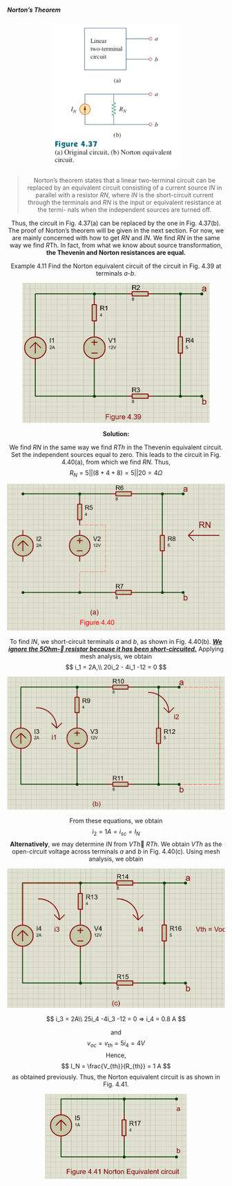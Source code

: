 ##### Norton’s Theorem

<div align=center><img src="Figure 4.37.png" style="zoom:70%;" /> 


> Norton’s theorem states that a linear two-terminal circuit can be replaced by an equivalent circuit consisting of a current source *IN* in parallel with a resistor *RN*, where *IN* is the short-circuit current through the terminals and *RN* is the input or equivalent resistance at the termi- nals when the independent sources are turned off.

Thus, the circuit in Fig. 4.37(a) can be replaced by the one in Fig. 4.37(b). The proof of Norton’s theorem will be given in the next section. For now, we are mainly concerned with how to get *RN* and *IN*. We find *RN* in the same way we find *R*Th. In fact, from what we know about source transformation, **the Thevenin and Norton resistances are equal.**

Example 4.11 Find the Norton equivalent circuit of the circuit in Fig. 4.39 at terminals *a*-*b*.

<div align=center><img src="Figure 4.39.png" style="zoom:50%;" />

**Solution:**

We find *RN* in the same way we find *RTh* in the Thevenin equivalent circuit. Set the independent sources equal to zero. This leads to the circuit in Fig. 4.40(a), from which we find *RN*. Thus,
$$
R_N =5 ||(8+4+8) =5 ||20 =4 \Omega
$$

<div align=center><img src="Figure 4.40(a).png" style="zoom:50%;" />

To find *IN*, we short-circuit terminals *a* and *b*, as shown in Fig. 4.40(b). ***<u>We ignore the 5Ohm-􏰅 resistor because it has been short-circuited.</u>*** Applying mesh analysis, we obtain
$$
i_1 = 2A,\\
20i_2 - 4i_1 -12 = 0
$$

<div align=center><img src="Figure 4.40(b).png" style="zoom:50%;" />

From these equations, we obtain
$$
i_2 = 1A = i_{sc} = I_N
$$
**Alternatively**, we may determine *IN* from *VTh*􏱹 *RTh*. We obtain *VTh* as the open-circuit voltage across terminals *a* and *b* in Fig. 4.40(c). Using mesh analysis, we obtain

<div align=center><img src="Figure 4.40(c).png" style="zoom:50%;" />

$$
i_3 = 2A\\
25i_4 -4i_3 -12 = 0 => i_4 = 0.8 A
$$

and
$$
v_{oc} = v_{th} = 5i_4 = 4V
$$
Hence,
$$
I_N = \frac{V_{th}}{R_{th}} = 1 A
$$
as obtained previously. Thus, the Norton equivalent circuit is as shown in Fig. 4.41.

<div align=center><img src="Figure 4.41.png" style="zoom:50%;" />